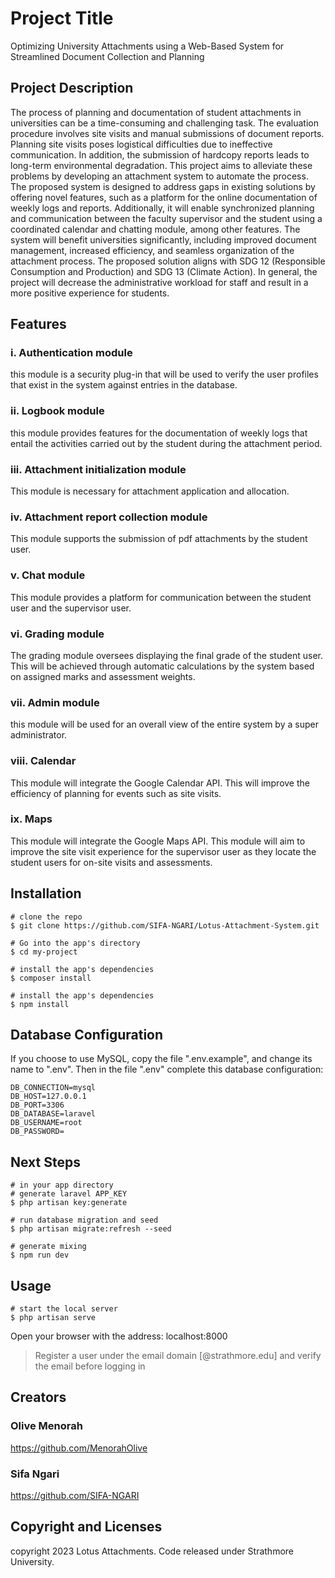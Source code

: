 # Project Title
Optimizing University Attachments using a Web-Based System for Streamlined Document Collection and Planning

## Project Description
The process of planning and documentation of student attachments in universities can be a time-consuming and challenging task. The evaluation procedure involves site visits and manual submissions of document reports. Planning site visits poses logistical difficulties due to ineffective communication. In addition, the submission of hardcopy reports leads to long-term environmental degradation. This project aims to alleviate these problems by developing an attachment system to automate the process. The proposed system is designed to address gaps in existing solutions by offering novel features, such as a platform for the online documentation of weekly logs and reports.
Additionally, it will enable synchronized planning and communication between the faculty supervisor and the student using a coordinated calendar and chatting module, among other features. The system will benefit universities significantly, including improved document management, increased efficiency, and seamless organization of the attachment process. The proposed solution aligns with SDG 12 (Responsible Consumption and Production) and SDG 13 (Climate Action). In general, the project will decrease the administrative workload for staff and result in a more positive experience for students.

## Features
### i.	**Authentication module**
this module is a security plug-in that will be used to verify the user profiles that exist in the system against entries in the database. 

### ii. **Logbook module**
this module provides features for the documentation of weekly logs that entail the activities carried out by the student during the attachment period.

### iii.  **Attachment initialization module**
This module is necessary for attachment application and allocation. 

### iv.	**Attachment report collection module** 
This module supports the submission of pdf attachments by the student user.  

###	v.  **Chat module** 
This module provides a platform for communication between the student user and the supervisor user. 

### vi.	**Grading module**
The grading module oversees displaying the final grade of the student user. This will be achieved through automatic calculations by the system based on assigned marks and assessment weights.

### vii.  **Admin module**
this module will be used for an overall view of the entire system by a super administrator. 

### viii.	**Calendar** 
This module will integrate the Google Calendar API. This will improve the efficiency of planning for events such as site visits. 

### ix.	**Maps** 
This module will integrate the Google Maps API. This module will aim to improve the site visit experience for the supervisor user as they locate the student users for on-site visits and assessments. 

## Installation 
```
# clone the repo
$ git clone https://github.com/SIFA-NGARI/Lotus-Attachment-System.git

# Go into the app's directory
$ cd my-project

# install the app's dependencies
$ composer install

# install the app's dependencies
$ npm install
```
## Database Configuration 
If you choose to use MySQL, copy the file ".env.example", and change its name to ".env". Then in the file ".env" complete this database configuration:
```
DB_CONNECTION=mysql
DB_HOST=127.0.0.1
DB_PORT=3306
DB_DATABASE=laravel
DB_USERNAME=root
DB_PASSWORD=
```
## Next Steps 
```
# in your app directory
# generate laravel APP_KEY
$ php artisan key:generate

# run database migration and seed
$ php artisan migrate:refresh --seed

# generate mixing
$ npm run dev
```
## Usage 
```
# start the local server
$ php artisan serve
```
Open your browser with the address: localhost:8000 
> Register a user under the email domain [@strathmore.edu] and verify the email before logging in

## Creators 
### Olive Menorah 
https://github.com/MenorahOlive

### Sifa Ngari 
https://github.com/SIFA-NGARI

## Copyright and Licenses 
copyright 2023 Lotus Attachments. Code released under Strathmore University.



